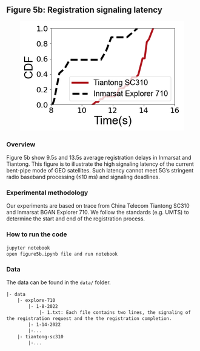 ## Figure 5b: Registration signaling latency

<div align=center><img src="./figure5b.png" width=""></div>


### Overview
Figure 5b show 9.5s and 13.5s average registration delays in Inmarsat and Tiantong.
This figure is to illustrate the high signaling latency of the current bent-pipe mode of GEO satellites.
Such latency cannot meet 5G’s stringent radio baseband processing (≤10 ms) and signaling deadlines.

### Experimental methodology
Our experiments are based on trace from China Telecom Tiantong SC310 and Inmarsat BGAN Explorer 710. 
We follow the standards (e.g. UMTS) to determine the start and end of the registration process.

### How to run the code
```
jupyter notebook
open figure5b.ipynb file and run notebook
```

### Data
The data can be found in the `data/` folder.

	|- data
		|- explore-710
			|- 1-8-2022
				|- 1.txt: Each file contains two lines, the signaling of the registration request and the the registration completion.
			|- 1-14-2022
			|-...
		|- tiantong-sc310
			|-...
